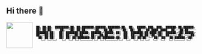 ## Hi there 👋

<div style="display: flex;justify-content: center;align-items: center;width: 100%;flex-direction: row;">
    <img src="https://cdn.jsdelivr.net/gh/Pi3-l22/pico_rep/img/挥手(128 x 128).gif" width="70px" align="left">
    <pre style="font-family: Consolas;text-align: center;font-size: 0.4rem;white-space: pre;">
    ██╗  ██╗██╗    ████████╗██╗  ██╗███████╗██████╗ ███████╗██╗    ██╗     █████╗ ███╗   ███╗    ██████╗ ██╗██████╗    
    ██║  ██║██║    ╚══██╔══╝██║  ██║██╔════╝██╔══██╗██╔════╝██║    ██║    ██╔══██╗████╗ ████║    ██╔══██╗██║╚════██╗   
    ███████║██║       ██║   ███████║█████╗  ██████╔╝█████╗  ██║    ██║    ███████║██╔████╔██║    ██████╔╝██║ █████╔╝   
    ██╔══██║██║       ██║   ██╔══██║██╔══╝  ██╔══██╗██╔══╝  ╚═╝    ██║    ██╔══██║██║╚██╔╝██║    ██╔═══╝ ██║ ╚═══██╗   
    ██║  ██║██║       ██║   ██║  ██║███████╗██║  ██║███████╗██╗    ██║    ██║  ██║██║ ╚═╝ ██║    ██║     ██║██████╔╝██╗
    ╚═╝  ╚═╝╚═╝       ╚═╝   ╚═╝  ╚═╝╚══════╝╚═╝  ╚═╝╚══════╝╚═╝    ╚═╝    ╚═╝  ╚═╝╚═╝     ╚═╝    ╚═╝     ╚═╝╚═════╝ ╚═╝
    </pre>
</div>

<!--
**Pi3-l22/Pi3-l22** is a ✨ _special_ ✨ repository because its `README.md` (this file) appears on your GitHub profile.

Here are some ideas to get you started:

- 🔭 I’m currently working on ...
- 🌱 I’m currently learning ...
- 👯 I’m looking to collaborate on ...
- 🤔 I’m looking for help with ...
- 💬 Ask me about ...
- 📫 How to reach me: ...
- 😄 Pronouns: ...
- ⚡ Fun fact: ...
-->
